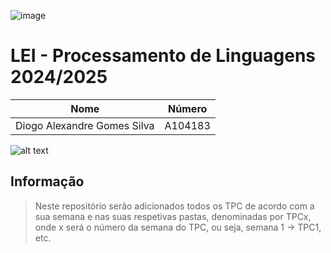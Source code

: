 ![image](https://github.com/user-attachments/assets/c9877b93-6e07-434b-a804-7bef8d646822) 

# LEI - Processamento de Linguagens 2024/2025

| Nome                             | Número  |
|----------------------------------|---------|
| Diogo Alexandre Gomes Silva      | A104183 |

![alt text](https://github.com/user-attachments/assets/14cfb259-0338-433e-bddc-378c71332677)


## Informação
>Neste repositório serão adicionados todos os
>TPC de acordo com a sua semana e nas suas 
>respetivas pastas, denominadas por TPCx,
>onde x será o número da semana do TPC, ou seja,
>semana 1 -> TPC1, etc.

